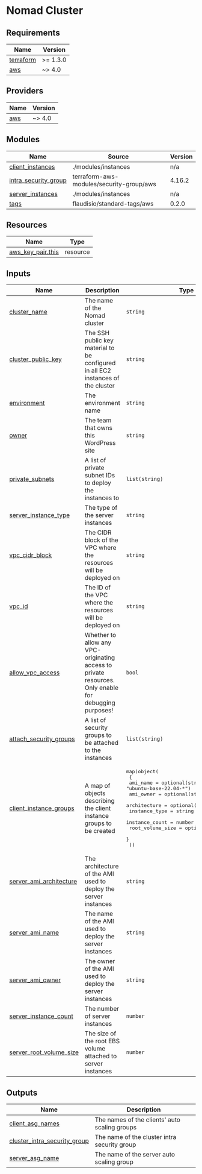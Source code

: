 # Nomad Cluster

<!-- BEGINNING OF PRE-COMMIT-TERRAFORM DOCS HOOK -->
## Requirements

| Name | Version |
|------|---------|
| <a name="requirement_terraform"></a> [terraform](#requirement\_terraform) | >= 1.3.0 |
| <a name="requirement_aws"></a> [aws](#requirement\_aws) | ~> 4.0 |

## Providers

| Name | Version |
|------|---------|
| <a name="provider_aws"></a> [aws](#provider\_aws) | ~> 4.0 |

## Modules

| Name | Source | Version |
|------|--------|---------|
| <a name="module_client_instances"></a> [client\_instances](#module\_client\_instances) | ./modules/instances | n/a |
| <a name="module_intra_security_group"></a> [intra\_security\_group](#module\_intra\_security\_group) | terraform-aws-modules/security-group/aws | 4.16.2 |
| <a name="module_server_instances"></a> [server\_instances](#module\_server\_instances) | ./modules/instances | n/a |
| <a name="module_tags"></a> [tags](#module\_tags) | flaudisio/standard-tags/aws | 0.2.0 |

## Resources

| Name | Type |
|------|------|
| [aws_key_pair.this](https://registry.terraform.io/providers/hashicorp/aws/latest/docs/resources/key_pair) | resource |

## Inputs

| Name | Description | Type | Default | Required |
|------|-------------|------|---------|:--------:|
| <a name="input_cluster_name"></a> [cluster\_name](#input\_cluster\_name) | The name of the Nomad cluster | `string` | n/a | yes |
| <a name="input_cluster_public_key"></a> [cluster\_public\_key](#input\_cluster\_public\_key) | The SSH public key material to be configured in all EC2 instances of the cluster | `string` | n/a | yes |
| <a name="input_environment"></a> [environment](#input\_environment) | The environment name | `string` | n/a | yes |
| <a name="input_owner"></a> [owner](#input\_owner) | The team that owns this WordPress site | `string` | n/a | yes |
| <a name="input_private_subnets"></a> [private\_subnets](#input\_private\_subnets) | A list of private subnet IDs to deploy the instances to | `list(string)` | n/a | yes |
| <a name="input_server_instance_type"></a> [server\_instance\_type](#input\_server\_instance\_type) | The type of the server instances | `string` | n/a | yes |
| <a name="input_vpc_cidr_block"></a> [vpc\_cidr\_block](#input\_vpc\_cidr\_block) | The CIDR block of the VPC where the resources will be deployed on | `string` | n/a | yes |
| <a name="input_vpc_id"></a> [vpc\_id](#input\_vpc\_id) | The ID of the VPC where the resources will be deployed on | `string` | n/a | yes |
| <a name="input_allow_vpc_access"></a> [allow\_vpc\_access](#input\_allow\_vpc\_access) | Whether to allow any VPC-originating access to private resources. Only enable for debugging purposes! | `bool` | `false` | no |
| <a name="input_attach_security_groups"></a> [attach\_security\_groups](#input\_attach\_security\_groups) | A list of security groups to be attached to the instances | `list(string)` | `[]` | no |
| <a name="input_client_instance_groups"></a> [client\_instance\_groups](#input\_client\_instance\_groups) | A map of objects describing the client instance groups to be created | <pre>map(object(<br>    {<br>      ami_name         = optional(string, "ubuntu-base-22.04-*")<br>      ami_owner        = optional(string, "self")<br>      architecture     = optional(string, "x86_64")<br>      instance_type    = string<br>      instance_count   = number<br>      root_volume_size = optional(number, 30)<br>    }<br>  ))</pre> | `{}` | no |
| <a name="input_server_ami_architecture"></a> [server\_ami\_architecture](#input\_server\_ami\_architecture) | The architecture of the AMI used to deploy the server instances | `string` | `"x86_64"` | no |
| <a name="input_server_ami_name"></a> [server\_ami\_name](#input\_server\_ami\_name) | The name of the AMI used to deploy the server instances | `string` | `"ubuntu-base-22.04-*"` | no |
| <a name="input_server_ami_owner"></a> [server\_ami\_owner](#input\_server\_ami\_owner) | The owner of the AMI used to deploy the server instances | `string` | `"self"` | no |
| <a name="input_server_instance_count"></a> [server\_instance\_count](#input\_server\_instance\_count) | The number of server instances | `number` | `3` | no |
| <a name="input_server_root_volume_size"></a> [server\_root\_volume\_size](#input\_server\_root\_volume\_size) | The size of the root EBS volume attached to server instances | `number` | `30` | no |

## Outputs

| Name | Description |
|------|-------------|
| <a name="output_client_asg_names"></a> [client\_asg\_names](#output\_client\_asg\_names) | The names of the clients' auto scaling groups |
| <a name="output_cluster_intra_security_group"></a> [cluster\_intra\_security\_group](#output\_cluster\_intra\_security\_group) | The name of the cluster intra security group |
| <a name="output_server_asg_name"></a> [server\_asg\_name](#output\_server\_asg\_name) | The name of the server auto scaling group |
<!-- END OF PRE-COMMIT-TERRAFORM DOCS HOOK -->
